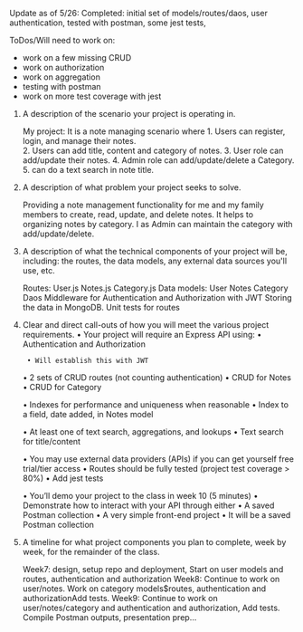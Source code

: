 Update as of 5/26:
Completed: initial set of models/routes/daos, user authentication, tested with postman, some jest tests, 

ToDos/Will need to work on:
- work on a few missing CRUD
- work on authorization
- work on aggregation
- testing with postman
- work on more test coverage with jest




1. A description of the scenario your project is operating in.

    My project:  It is a note managing scenario where 
        1. Users can register, login, and manage their notes.  
        2. Users can add title, content and category of notes. 
        3. User role can add/update their notes.
        4. Admin role can add/update/delete a Category.
        5. can do a text search in note title.


2. A description of what problem your project seeks to solve.

    Providing a note management functionality for me and my family members to create, read, update, and delete notes.  It helps to organizing notes by category.
    I as Admin can maintain the category with add/update/delete.

3. A description of what the technical components of your project will be, including: the routes, the data models, any external data sources you'll use, etc.

    Routes:
        User.js
        Notes.js
        Category.js
    Data models:
        User
        Notes
        Category
    Daos
    Middleware for Authentication and Authorization with JWT
    Storing the data in MongoDB.
    Unit tests for routes

4. Clear and direct call-outs of how you will meet the various project requirements.
    • Your project will require an Express API using:
    • Authentication and Authorization
        
        • Will establish this with JWT

    • 2 sets of CRUD routes (not counting authentication)
        • CRUD for Notes
        • CRUD for Category

    • Indexes for performance and uniqueness when reasonable
        • Index to a field, date added, in Notes model

    • At least one of text search, aggregations, and lookups
        • Text search for title/content

    • You may use external data providers (APIs) if you can get yourself free trial/tier access
    • Routes should be fully tested (project test coverage > 80%)
        • Add jest tests

    • You’ll demo your project to the class in week 10 (5 minutes)
    • Demonstrate how to interact with your API through either
    • A saved Postman collection
    • A very simple front-end project
        • It will be a saved Postman collection

5. A timeline for what project components you plan to complete, week by week, for the remainder of the class. 

    Week7: design, setup repo and deployment, Start on user models and routes, authentication and authorization
    Week8: Continue to work on user/notes.  Work on category models$routes, authentication and authorizationAdd tests. 
    Week9: Continue to work on user/notes/category and authentication and authorization, Add tests.  Compile Postman outputs, presentation prep…